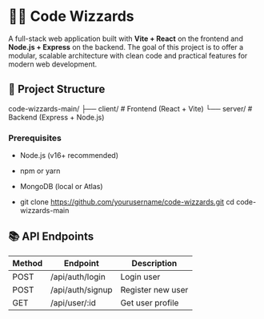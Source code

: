 # 🧙‍♂️ Code Wizzards

A full-stack web application built with **Vite + React** on the frontend and **Node.js + Express** on the backend. The goal of this project is to offer a modular, scalable architecture with clean code and practical features for modern web development.


## 📁 Project Structure
code-wizzards-main/
├── client/ # Frontend (React + Vite)
└── server/ # Backend (Express + Node.js)


### Prerequisites
- Node.js (v16+ recommended)
- npm or yarn
- MongoDB (local or Atlas)

- git clone https://github.com/yourusername/code-wizzards.git
cd code-wizzards-main

## 📚 API Endpoints

| Method | Endpoint       | Description         |
|--------|----------------|---------------------|
| POST   | /api/auth/login | Login user          |
| POST   | /api/auth/signup | Register new user   |
| GET    | /api/user/:id   | Get user profile     |
